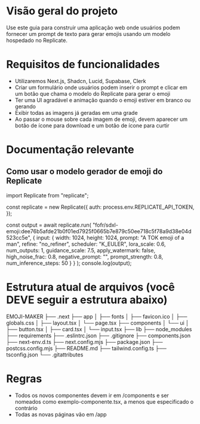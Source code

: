 # Visão geral do projeto

Use este guia para construir uma aplicação web onde usuários podem fornecer um prompt de texto para gerar emojis usando um modelo hospedado no Replicate.

# Requisitos de funcionalidades

- Utilizaremos Next.js, Shadcn, Lucid, Supabase, Clerk
- Criar um formulário onde usuários podem inserir o prompt e clicar em um botão que chama o modelo do Replicate para gerar o emoji
- Ter uma UI agradável e animação quando o emoji estiver em branco ou gerando
- Exibir todas as imagens já geradas em uma grade
- Ao passar o mouse sobre cada imagem de emoji, devem aparecer um botão de ícone para download e um botão de ícone para curtir

# Documentação relevante

## Como usar o modelo gerador de emoji do Replicate

import Replicate from "replicate";

const replicate = new Replicate({
auth: process.env.REPLICATE_API_TOKEN,
});

const output = await replicate.run(
"fofr/sdxl-emoji:dee76b5afde21b0f01ed7925f0665b7e879c50ee718c5f78a9d38e04d523cc5e",
{
input: {
width: 1024,
height: 1024,
prompt: "A TOK emoji of a man",
refine: "no_refiner",
scheduler: "K_EULER",
lora_scale: 0.6,
num_outputs: 1,
guidance_scale: 7.5,
apply_watermark: false,
high_noise_frac: 0.8,
negative_prompt: "",
prompt_strength: 0.8,
num_inference_steps: 50
}
}
);
console.log(output);

# Estrutura atual de arquivos (você DEVE seguir a estrutura abaixo)

EMOJI-MAKER
├── .next
├── app
│ ├── fonts
│ ├── favicon.ico
│ ├── globals.css
│ ├── layout.tsx
│ └── page.tsx
├── components
│ └── ui
│ ├── button.tsx
│ ├── card.tsx
│ └── input.tsx
├── lib
├── node_modules
├── requirements
├── .eslintrc.json
├── .gitignore
├── components.json
├── next-env.d.ts
├── next.config.mjs
├── package.json
├── postcss.config.mjs
├── README.md
├── tailwind.config.ts
├── tsconfig.json
└── .gitattributes

# Regras

- Todos os novos componentes devem ir em /components e ser nomeados como exemplo-componente.tsx, a menos que especificado o contrário
- Todas as novas páginas vão em /app
